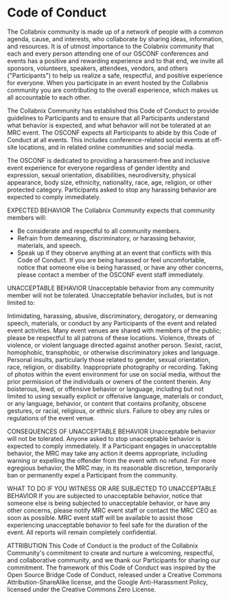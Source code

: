 # Code of Conduct

The Collabnix community is made up of a network of people with a common agenda, cause, and interests, who collaborate by sharing ideas, information, and resources. 
It is of utmost importance to the Colabnix community that each and every person attending one of our OSCONF conferences and events has a positive and rewarding experience 
and to that end, we invite all sponsors, volunteers, speakers, attendees, vendors, and others ("Participants") to help us realize a safe, respectful, and 
positive experience for everyone. When you participate in an event hosted by the Collabnix community you are contributing to the overall experience, which makes us all 
accountable to each other.

The Collabnix Community has established this Code of Conduct to provide guidelines to Participants and to ensure that all Participants understand what behavior 
is expected, and what behavior will not be tolerated at an MRC event. The OSCONF expects all Participants to abide by this Code of Conduct at all events. This includes conference-related social events at off-site locations, and in related online communities and social media.

The OSCONF is dedicated to providing a harassment-free and inclusive event experience for everyone regardless of gender identity and expression, sexual orientation,
disabilities, neurodiversity, physical appearance, body size, ethnicity, nationality, race, age, religion, or other protected category. Participants asked to stop 
any harassing behavior are expected to comply immediately.


EXPECTED BEHAVIOR
The Collabnix Community expects that community members will:

- Be considerate and respectful to all community members.
- Refrain from demeaning, discriminatory, or harassing behavior, materials, and speech.
- Speak up if they observe anything at an event that conflicts with this Code of Conduct. If you are being harassed or feel uncomfortable, notice that someone else 
is being harassed, or have any other concerns, please contact a member of the OSCONF event staff immediately.

UNACCEPTABLE BEHAVIOR
Unacceptable behavior from any community member will not be tolerated. Unacceptable behavior includes, but is not limited to:

Intimidating, harassing, abusive, discriminatory, derogatory, or demeaning speech, materials, or conduct by any Participants of the event and related event 
activities. Many event venues are shared with members of the public; please be respectful to all patrons of these locations.
Violence, threats of violence, or violent language directed against another person.
Sexist, racist, homophobic, transphobic, or otherwise discriminatory jokes and language.
Personal insults, particularly those related to gender, sexual orientation, race, religion, or disability.
Inappropriate photography or recording.
Taking of photos within the event environment for use on social media, without the prior permission of the individuals or owners of the content therein.
Any boisterous, lewd, or offensive behavior or language, including but not limited to using sexually explicit or offensive language, materials or conduct, or any language, behavior, or content that contains profanity, obscene gestures, or racial, religious, or ethnic slurs.
Failure to obey any rules or regulations of the event venue.

CONSEQUENCES OF UNACCEPTABLE BEHAVIOR
Unacceptable behavior will not be tolerated. Anyone asked to stop unacceptable behavior is expected to comply immediately. If a Participant engages in unacceptable behavior, the MRC may take any action it deems appropriate, including warning or expelling the offender from the event with no refund. For more egregious behavior, the MRC may, in its reasonable discretion, temporarily ban or permanently expel a Participant from the community.


WHAT TO DO IF YOU WITNESS OR ARE SUBJECTED TO UNACCEPTABLE BEHAVIOR
If you are subjected to unacceptable behavior, notice that someone else is being subjected to unacceptable behavior, or have any other concerns, please notify MRC event staff or contact the MRC CEO as soon as possible. MRC event staff will be available to assist those experiencing unacceptable behavior to feel safe for the duration of the event. All reports will remain completely confidential.


ATTRIBUTION
This Code of Conduct is the product of the Collabnix Community's commitment to create and nurture a welcoming, respectful, and collaborative community, and we thank our Participants for sharing our commitment. The framework of this Code of Conduct was inspired by the Open Source Bridge Code of Conduct, released under a Creative Commons Attribution-ShareAlike license, and the Google Anti-Harassment Policy, licensed under the Creative Commons Zero License.
